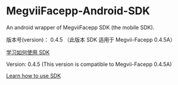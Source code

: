 # MegviiFacepp-Android-SDK
An android wrapper of MegviiFacepp SDK (the mobile SDK).

版本号(version)： 0.4.5
（此版本 SDK 适用于 Megvii-Facepp 0.4.5A）

[学习如何使用 SDK](https://github.com/FacePlusPlus/MegviiFacepp-Android-SDK/wiki/)

Version: 0.4.5 (This version is compatible to Megvii-Facepp 0.4.5A)

[Learn how to use SDK](https://github.com/FacePlusPlus/MegviiFacepp-Android-SDK/wiki/)
